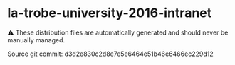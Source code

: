 # la-trobe-university-2016-intranet

:warning: These distribution files are automatically generated and should never be manually managed.

Source git commit: d3d2e830c2d8e7e5e6464e51b46e6466ec229d12
